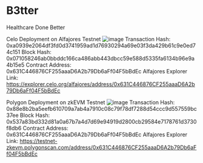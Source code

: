   <h1>B3tter</h1>
Healthcare Done Better


Celo Deployment on Alfajores Testnet
![image](https://github.com/TechieTeee/B3tter/assets/100870737/ed302f5a-ef9f-4b55-a25c-03ca7f3d9d34)
Transaction Hash: 0xa0939e2064df3fd0d3741959ad1d76930294a69e03f3da429b61c9e0ed74c151
Block Hash: 0x071058246ab0bbddc166ca486abb443dbcc59e588d5335fa6134b96e9a4b15e5
Contract Address: 0x631C446876CF255aaaD6A2b79Db6aFf04F5bBdEc
Alfajores Explorer Link: https://explorer.celo.org/alfajores/address/0x631C446876CF255aaaD6A2b79Db6aFf04F5bBdEc


Polygon Deployment on zkEVM Testnet
![image](https://github.com/TechieTeee/B3tter/assets/100870737/721673b8-46c4-4bc0-8bb8-d19d8d73f440)
Transaction Hash: 0x88e8b2ba5eefb610709a7ab4a7910c08c79f78df7288d54ccc9d557559bc37ee
Block Hash: 0x537a83bd332d81a0a67b7a4d7d69e94919d2800cb29584e7178761d3730f8db6
Contract Address: 0x631C446876CF255aaaD6A2b79Db6aFf04F5bBdEc
Alfajores Explorer Link: https://testnet-zkevm.polygonscan.com/address/0x631C446876CF255aaaD6A2b79Db6aFf04F5bBdEc
